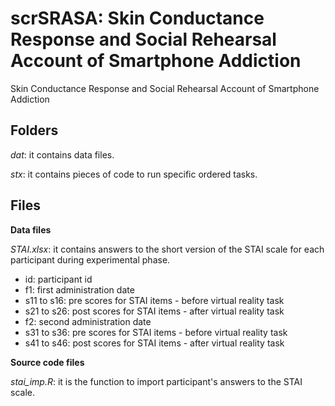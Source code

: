 # scrSRASA: Skin Conductance Response and Social Rehearsal Account of Smartphone Addiction

Skin Conductance Response and Social Rehearsal Account of Smartphone Addiction

## Folders

*dat*: it contains data files.

*stx*: it contains pieces of code to run specific ordered tasks.

## Files

**Data files**

*STAI.xlsx*: it contains answers to the short version of the STAI scale for each participant during experimental phase.

-   id: participant id
-   f1: first administration date
-   s11 to s16: pre scores for STAI items - before virtual reality task
-   s21 to s26: post scores for STAI items - after virtual reality task
-   f2: second administration date
-   s31 to s36: pre scores for STAI items - before virtual reality task
-   s41 to s46: post scores for STAI items - after virtual reality task

**Source code files**

*stai_imp.R*: it is the function to import participant's answers to the STAI scale.

